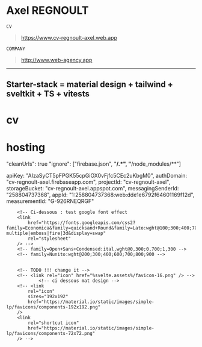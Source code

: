 # Axel REGNOULT

`CV`

> https://www.cv-regnoult-axel.web.app

`COMPANY`

> http://www.web-agency.app

---
Starter-stack =  material design + tailwind + sveltkit + TS + vitests
---

# cv


# hosting
"cleanUrls": true
		"ignore": ["firebase.json", "**/.*", "**/node_modules/**"]

apiKey: "AIzaSyCT5pFPGK55cpGiOX0vFjfc5CEc2uKbgM0",
authDomain: "cv-regnoult-axel.firebaseapp.com",
projectId: "cv-regnoult-axel",
storageBucket: "cv-regnoult-axel.appspot.com",
messagingSenderId: "258804737368",
appId: "1:258804737368:web:dde1e6792f64601169f12d",
measurementId: "G-926RNEQRGF"

    	<!-- Ci-dessous : test google font effect
    	<link
    		href="https://fonts.googleapis.com/css2?family=Economica&family=quicksand+Round&family=Lato:wght@100;300;400;700;900&family=Inter:wght@900&effect=shadow-multiple|emboss|fire|3d&display=swap"
    		rel="stylesheet"
    	/> -->
    	<!-- family=Open+Sans+Condensed:ital,wght@0,300;0,700;1,300 -->
    	<!-- family=Nunito:wght@200;300;400;600;700;800;900 -->


		<!-- TODO !!! change it -->
		<!-- <link rel="icon" href="%svelte.assets%/favicon-16.png" /> -->
				<!-- ci dessous mat design -->
		<!-- <link
			rel="icon"
			sizes="192x192"
			href="https://material.io/static/images/simple-lp/favicons/components-192x192.png"
		/>
		<link
			rel="shortcut icon"
			href="https://material.io/static/images/simple-lp/favicons/components-72x72.png"
		/> -->
